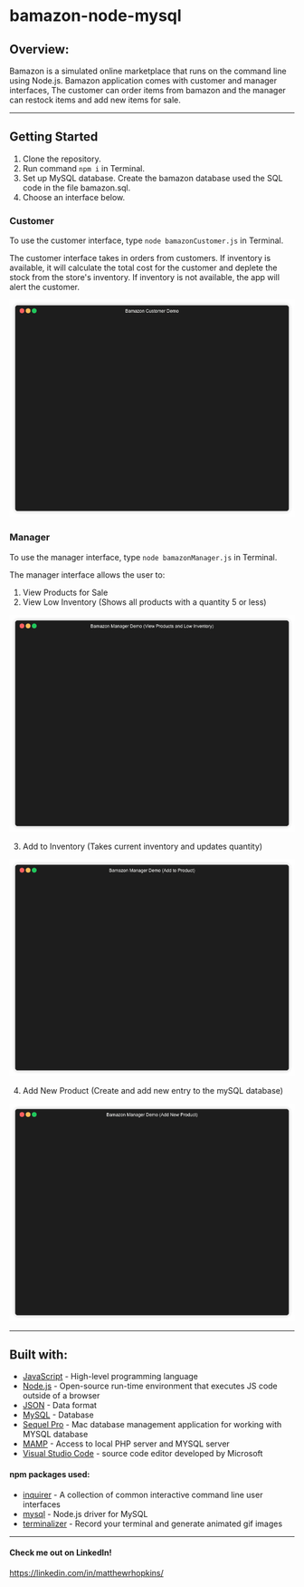 # bamazon-node-mysql

## Overview:

Bamazon is a simulated online marketplace that runs on the command line using Node.js. Bamazon application comes with customer and manager interfaces, The customer can order items from bamazon and the manager can restock items and add new items for sale.

---

## Getting Started
1. Clone the repository.
2. Run command `npm i` in Terminal.
3. Set up MySQL database. Create the bamazon database used the SQL code in the file bamazon.sql.
4. Choose an interface below.

### Customer

To use the customer interface, type `node bamazonCustomer.js` in Terminal.

The customer interface takes in orders from customers. If inventory is available, it will calculate the total cost for the customer and deplete the stock from the store's inventory. If inventory is not available, the app will alert the customer. 

![Customer Demo](./assets/images/customerdemo.gif)

### Manager

To use the manager interface, type `node bamazonManager.js` in Terminal.

The manager interface allows the user to:
1. View Products for Sale 
2. View Low Inventory (Shows all products with a quantity 5 or less)

![Manager View](./assets/images/managerdemo_1.gif)

3. Add to Inventory (Takes current inventory and updates quantity)

![See and Add to Low](./assets/images/managerdemo_2.gif)

4. Add New Product (Create and add new entry to the mySQL database)

![Create New Product](./assets/images/managerdemo_3.gif)

---

## Built with:

- [JavaScript](https://developer.mozilla.org/en-US/docs/Web/JavaScript) - High-level programming language
- [Node.js](https://nodejs.org/en/) - Open-source run-time environment that executes JS code outside of a browser
- [JSON](http://www.json.org) - Data format
- [MySQL](https://www.mysql.com) - Database
- [Sequel Pro](https://www.sequelpro.com) - Mac database management application for working with MYSQL database
- [MAMP](https://www.mamp.info/en/) - Access to local PHP server and MYSQL server
- [Visual Studio Code](https://code.visualstudio.com/) - source code editor developed by Microsoft

#### npm packages used:

- [inquirer](https://www.npmjs.com/package/inquirer) - A collection of common interactive command line user interfaces
- [mysql](https://www.npmjs.com/package/dotenv) - Node.js driver for MySQL
- [terminalizer](https://www.npmjs.com/package/terminalizer) - Record your terminal and generate animated gif images

---

#### Check me out on LinkedIn!

https://linkedin.com/in/matthewrhopkins/
